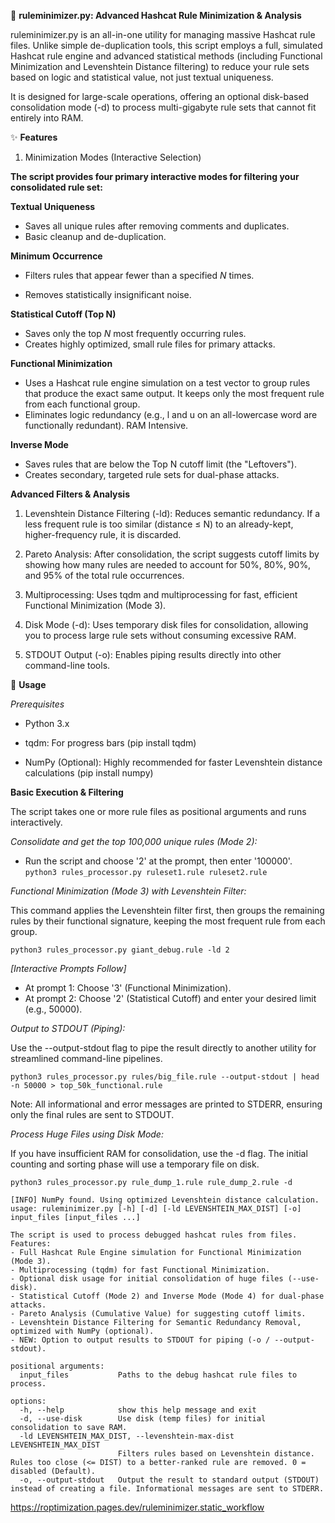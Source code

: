 🔬 **ruleminimizer.py: Advanced Hashcat Rule Minimization & Analysis**

ruleminimizer.py is an all-in-one utility for managing massive Hashcat rule files. Unlike simple de-duplication tools, this script employs a full, simulated Hashcat rule engine and advanced statistical methods (including Functional Minimization and Levenshtein Distance filtering) to reduce your rule sets based on logic and statistical value, not just textual uniqueness.

It is designed for large-scale operations, offering an optional disk-based consolidation mode (-d) to process multi-gigabyte rule sets that cannot fit entirely into RAM.

✨ **Features**

1. Minimization Modes (Interactive Selection)

**The script provides four primary interactive modes for filtering your consolidated rule set:**

**Textual Uniqueness**

- Saves all unique rules after removing comments and duplicates.
- Basic cleanup and de-duplication.

**Minimum Occurrence**

- Filters rules that appear fewer than a specified $N$ times.

- Removes statistically insignificant noise.

**Statistical Cutoff (Top N)**

- Saves only the top $N$ most frequently occurring rules.
- Creates highly optimized, small rule files for primary attacks.

**Functional Minimization**

- Uses a Hashcat rule engine simulation on a test vector to group rules that produce the exact same output. It keeps only the most frequent rule from each functional group.
- Eliminates logic redundancy (e.g., l and u on an all-lowercase word are functionally redundant). RAM Intensive.

**Inverse Mode**

- Saves rules that are below the Top N cutoff limit (the "Leftovers").
- Creates secondary, targeted rule sets for dual-phase attacks.

**Advanced Filters & Analysis**

1. Levenshtein Distance Filtering (-ld): Reduces semantic redundancy. If a less frequent rule is too similar (distance $\le$ N) to an already-kept, higher-frequency rule, it is discarded.

2. Pareto Analysis: After consolidation, the script suggests cutoff limits by showing how many rules are needed to account for 50%, 80%, 90%, and 95% of the total rule occurrences.

3. Multiprocessing: Uses tqdm and multiprocessing for fast, efficient Functional Minimization (Mode 3).

4. Disk Mode (-d): Uses temporary disk files for consolidation, allowing you to process large rule sets without consuming excessive RAM.

5. STDOUT Output (-o): Enables piping results directly into other command-line tools.

🚀 **Usage**

*Prerequisites*

- Python 3.x

- tqdm: For progress bars (pip install tqdm)

- NumPy (Optional): Highly recommended for faster Levenshtein distance calculations (pip install numpy)

**Basic Execution & Filtering**

The script takes one or more rule files as positional arguments and runs interactively.

*Consolidate and get the top 100,000 unique rules (Mode 2):*

- Run the script and choose '2' at the prompt, then enter '100000'.
```python3 rules_processor.py ruleset1.rule ruleset2.rule```


*Functional Minimization (Mode 3) with Levenshtein Filter:*

This command applies the Levenshtein filter first, then groups the remaining rules by their functional signature, keeping the most frequent rule from each group.

```python3 rules_processor.py giant_debug.rule -ld 2```

*[Interactive Prompts Follow]*
- At prompt 1: Choose '3' (Functional Minimization).
- At prompt 2: Choose '2' (Statistical Cutoff) and enter your desired limit (e.g., 50000).


*Output to STDOUT (Piping):*

Use the --output-stdout flag to pipe the result directly to another utility for streamlined command-line pipelines.

```python3 rules_processor.py rules/big_file.rule --output-stdout | head -n 50000 > top_50k_functional.rule```

Note: All informational and error messages are printed to STDERR, ensuring only the final rules are sent to STDOUT.


*Process Huge Files using Disk Mode:*

If you have insufficient RAM for consolidation, use the -d flag. The initial counting and sorting phase will use a temporary file on disk.

```python3 rules_processor.py rule_dump_1.rule rule_dump_2.rule -d```

```# python3 ruleminimizer.py -h
[INFO] NumPy found. Using optimized Levenshtein distance calculation.
usage: ruleminimizer.py [-h] [-d] [-ld LEVENSHTEIN_MAX_DIST] [-o] input_files [input_files ...]

The script is used to process debugged hashcat rules from files.
Features:
- Full Hashcat Rule Engine simulation for Functional Minimization (Mode 3).
- Multiprocessing (tqdm) for fast Functional Minimization.
- Optional disk usage for initial consolidation of huge files (--use-disk).
- Statistical Cutoff (Mode 2) and Inverse Mode (Mode 4) for dual-phase attacks.
- Pareto Analysis (Cumulative Value) for suggesting cutoff limits.
- Levenshtein Distance Filtering for Semantic Redundancy Removal, optimized with NumPy (optional).
- NEW: Option to output results to STDOUT for piping (-o / --output-stdout).

positional arguments:
  input_files           Paths to the debug hashcat rule files to process.

options:
  -h, --help            show this help message and exit
  -d, --use-disk        Use disk (temp files) for initial consolidation to save RAM.
  -ld LEVENSHTEIN_MAX_DIST, --levenshtein-max-dist LEVENSHTEIN_MAX_DIST
                        Filters rules based on Levenshtein distance. Rules too close (<= DIST) to a better-ranked rule are removed. 0 = disabled (Default).
  -o, --output-stdout   Output the result to standard output (STDOUT) instead of creating a file. Informational messages are sent to STDERR.
```

https://roptimization.pages.dev/ruleminimizer.static_workflow
